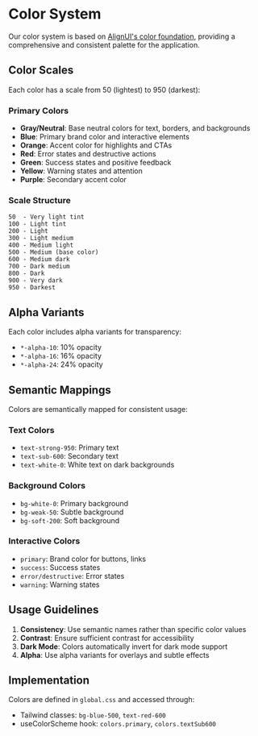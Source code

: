 # Color System

Our color system is based on [AlignUI's color foundation](https://alignui.com/docs/foundation/color), providing a comprehensive and consistent palette for the application.

## Color Scales

Each color has a scale from 50 (lightest) to 950 (darkest):

### Primary Colors

- **Gray/Neutral**: Base neutral colors for text, borders, and backgrounds
- **Blue**: Primary brand color and interactive elements
- **Orange**: Accent color for highlights and CTAs
- **Red**: Error states and destructive actions
- **Green**: Success states and positive feedback
- **Yellow**: Warning states and attention
- **Purple**: Secondary accent color

### Scale Structure

```text
50  - Very light tint
100 - Light tint
200 - Light
300 - Light medium
400 - Medium light
500 - Medium (base color)
600 - Medium dark
700 - Dark medium
800 - Dark
900 - Very dark
950 - Darkest
```

## Alpha Variants

Each color includes alpha variants for transparency:

- `*-alpha-10`: 10% opacity
- `*-alpha-16`: 16% opacity
- `*-alpha-24`: 24% opacity

## Semantic Mappings

Colors are semantically mapped for consistent usage:

### Text Colors

- `text-strong-950`: Primary text
- `text-sub-600`: Secondary text
- `text-white-0`: White text on dark backgrounds

### Background Colors

- `bg-white-0`: Primary background
- `bg-weak-50`: Subtle background
- `bg-soft-200`: Soft background

### Interactive Colors

- `primary`: Brand color for buttons, links
- `success`: Success states
- `error/destructive`: Error states
- `warning`: Warning states

## Usage Guidelines

1. **Consistency**: Use semantic names rather than specific color values
2. **Contrast**: Ensure sufficient contrast for accessibility
3. **Dark Mode**: Colors automatically invert for dark mode support
4. **Alpha**: Use alpha variants for overlays and subtle effects

## Implementation

Colors are defined in `global.css` and accessed through:

- Tailwind classes: `bg-blue-500`, `text-red-600`
- useColorScheme hook: `colors.primary`, `colors.textSub600`
